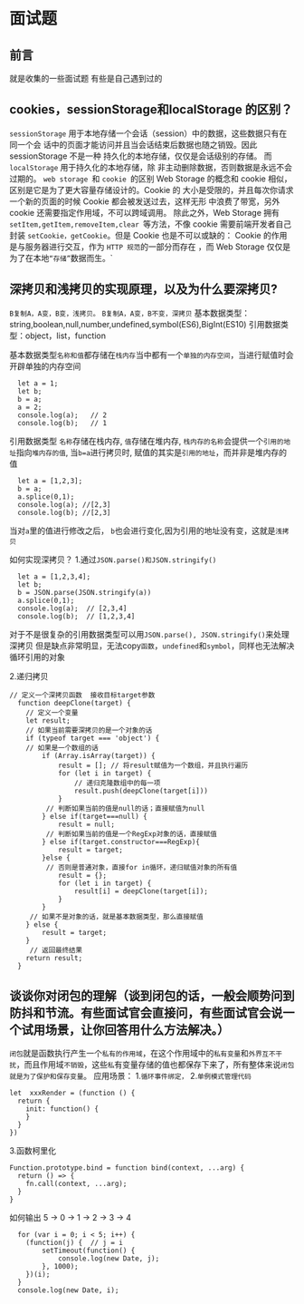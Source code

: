 # 面试题
## 前言
就是收集的一些面试题 有些是自己遇到过的
## cookies，sessionStorage和localStorage 的区别？
`sessionStorage` 用于本地存储一个会话（session）中的数据，这些数据只有在同一个会 话中的页面才能访问并且当会话结束后数据也随之销毁。因此 sessionStorage 不是一种 持久化的本地存储，仅仅是会话级别的存储。
而 `localStorage` 用于持久化的本地存储，除 非主动删除数据，否则数据是永远不会过期的。 
`web storage `和 `cookie `的区别 Web Storage 的概念和 cookie 相似，区别是它是为了更大容量存储设计的。Cookie 的 大小是受限的，并且每次你请求一个新的页面的时候 Cookie 都会被发送过去，这样无形 中浪费了带宽，另外 cookie 还需要指定作用域，不可以跨域调用。 除此之外，Web Storage 拥有 `setItem,getItem,removeItem,clear `等方法，不像 cookie 需要前端开发者自己封装 `setCookie，getCookie`。但是 Cookie 也是不可以或缺的： Cookie 的作用是与服务器进行交互，作为 `HTTP 规范`的一部分而存在 ，而 Web Storage 仅仅是为了在本地`“存储”`数据而生。`


## 深拷贝和浅拷贝的实现原理，以及为什么要深拷贝?
`B复制A，A变，B变，浅拷贝。`
`B复制A，A变，B不变，深拷贝`
基本数据类型：string,boolean,null,number,undefined,symbol(ES6),BigInt(ES10)
引用数据类型：object，list，function

基本数据类型`名称和值`都存储在`栈内存`当中都有一个`单独的内存空间`，当进行赋值时会开辟单独的内存空间
```
  let a = 1;
  let b;
  b = a;
  a = 2;
  console.log(a);   // 2
  console.log(b);   // 1
```
引用数据类型 `名称`存储在栈内存, `值`存储在堆内存, `栈内存的名称`会提供一个`引用的地址`指向`堆内存的值`,
当`b=a`进行拷贝时, 赋值的其实是`引用的地址`，而并非是堆内存的值
```
  let a = [1,2,3];
  b = a;
  a.splice(0,1);
  console.log(a); //[2,3]
  console.log(b); //[2,3]
```
当对`a`里的值进行修改之后， `b`也会进行变化,因为引用的地址没有变，这就是`浅拷贝`

如何实现深拷贝？
1.通过`JSON.parse()和JSON.stringify()`
```
  let a = [1,2,3,4];
  let b;
  b = JSON.parse(JSON.stringify(a))
  a.splice(0,1);
  console.log(a);  // [2,3,4]
  console.log(b);  // [1,2,3,4]
```
对于不是很复杂的引用数据类型可以用`JSON.parse(), JSON.stringify()`来处理深拷贝
但是缺点非常明显，无法copy`函数`，`undefined`和`symbol`，同样也无法解决循环引用的对象

2.递归拷贝
```
// 定义一个深拷贝函数  接收目标target参数
  function deepClone(target) {
    // 定义一个变量
    let result;
    // 如果当前需要深拷贝的是一个对象的话
    if (typeof target === 'object') {
    // 如果是一个数组的话
        if (Array.isArray(target)) {
            result = []; // 将result赋值为一个数组，并且执行遍历
            for (let i in target) {
                // 递归克隆数组中的每一项
                result.push(deepClone(target[i]))
            }
         // 判断如果当前的值是null的话；直接赋值为null
        } else if(target===null) {
            result = null;
         // 判断如果当前的值是一个RegExp对象的话，直接赋值    
        } else if(target.constructor===RegExp){
            result = target;
        }else {
         // 否则是普通对象，直接for in循环，递归赋值对象的所有值
            result = {};
            for (let i in target) {
                result[i] = deepClone(target[i]);
            }
        }
     // 如果不是对象的话，就是基本数据类型，那么直接赋值
    } else {
        result = target;
    }
     // 返回最终结果
    return result;
  }
```

## 谈谈你对闭包的理解（谈到闭包的话，一般会顺势问到防抖和节流。有些面试官会直接问，有些面试官会说一个试用场景，让你回答用什么方法解决。）
`闭包`就是函数执行产生一个`私有的作用域`，在这个作用域中的`私有变量`和`外界互不干扰`，而且作用域`不销毁`，这些`私`有变量存储的值也都保存下来了，所有整体来说`闭包就是为了保护和保存变量`。
应用场景：
1.`循环事件绑定，`
2.`单例模式管理代码`
```
let  xxxRender = (function () {
  return {
    init: function() {
    }
  }
})
```
3.函数柯里化
```
Function.prototype.bind = function bind(context, ...arg) {
  return () => {
    fn.call(context, ...arg);
  }
}
```
如何输出 5 -> 0 -> 1 -> 2 -> 3 -> 4
```
  for (var i = 0; i < 5; i++) {
    (function(j) {  // j = i
        setTimeout(function() {
            console.log(new Date, j);
        }, 1000);
    })(i);
  }
  console.log(new Date, i);
```